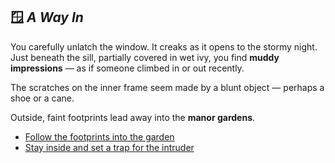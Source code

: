 ## 🪟 *A Way In*

You carefully unlatch the window. It creaks as it opens to the stormy night. Just beneath the sill, partially covered in wet ivy, you find **muddy impressions** — as if someone climbed in or out recently.

The scratches on the inner frame seem made by a blunt object — perhaps a shoe or a cane.

Outside, faint footprints lead away into the **manor gardens**.

* [Follow the footprints into the garden](scene-garden.md)
* [Stay inside and set a trap for the intruder](scene-trap.md)

